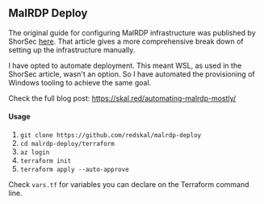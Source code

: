 ## MalRDP Deploy

The original guide for configuring MalRDP infrastructure was published by ShorSec [here](https://shorsec.io/blog/malrdp-implementing-rouge-rdp-manually/). That article gives a more comprehensive break down of setting up the infrastructure manually.

I have opted to automate deployment. This meant WSL, as used in the ShorSec article, wasn't an option. So I have automated the provisioning of Windows tooling to achieve the same goal.

Check the full blog post: https://skal.red/automating-malrdp-mostly/

#### Usage

 1. `git clone https://github.com/redskal/malrdp-deploy`
 2. `cd malrdp-deploy/terraform`
 3. `az login`
 4. `terraform init`
 5. `terraform apply --auto-approve`

Check `vars.tf` for variables you can declare on the Terraform command line.